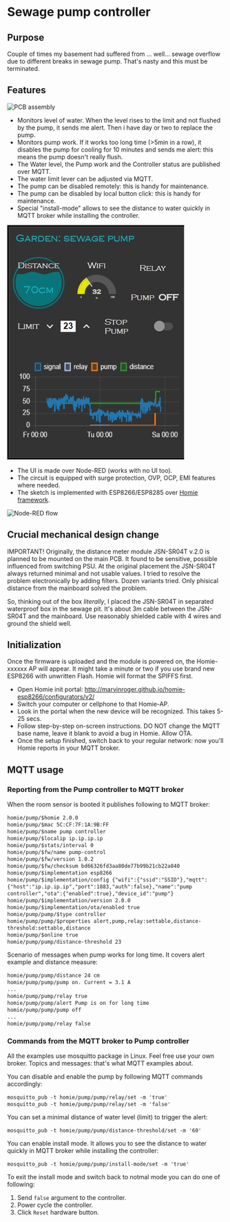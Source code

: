 # Sewage pump controller

## Purpose

Couple of times my basement had suffered from ... well... sewage overflow due to different breaks in sewage pump. That's nasty and this must be terminated.

## Features

![PCB assembly](pump_controller_assy.jpg "PCB Assembly of Sewage Pump Controller")

- Monitors level of water. When the level rises to the limit and not flushed by the pump, it sends me alert. Then i have day or two to replace the pump.
- Monitors pump work. If it works too long time (>5min in a row), it disables the pump for cooling for 10 minutes and sends me alert: this means the pump doesn't really flush.
- The Water level, the Pump work and the Controller status are published over MQTT.
- The water limit lever can be adjusted via MQTT.
- The pump can be disabled remotely: this is handy for maintenance.
- The pump can be disabled by local button click: this is handy for maintenance.
- Special "install-mode" allows to see the distance to water quickly in MQTT broker while installing the controller.

![Node-Red user interface](pump_nr_ui.jpg)

- The UI is made over Node-RED (works with no UI too).
- The circuit is equipped with surge protection, OVP, OCP, EMI features where needed.
- The sketch is implemented with ESP8266/ESP8285 over [Homie framework](https://github.com/marvinroger/homie-esp8266).

![Node-RED flow](nr_flow.jpg "Node-RED flow for Sewage Pump Controller")

## Crucial mechanical design change
IMPORTANT! Originally, the distance meter module JSN-SR04T v.2.0 is planned to be mounted on the main PCB. It found to be sensitive, possible influenced from switching PSU. At the original placement the JSN-SR04T always returned minimal and not usable values. I tried to resolve the problem electronically by adding filters. Dozen variants tried. Only phisical distance from the mainboard solved the problem.

So, thinking out of the box _literally_, I placed the JSN-SR04T in separated waterproof box in the sewage pit. It's about 3m cable between the JSN-SR04T and the mainboard. Use reasonably shielded cable with 4 wires and ground the shield well.

## Initialization
Once the firmware is uploaded and the module is powered on, the Homie-xxxxxx AP will appear. It might take a minute or two if you use brand new ESP8266 with unwritten Flash. Homie will format the SPIFFS first.

- Open Homie init portal: http://marvinroger.github.io/homie-esp8266/configurators/v2/
- Switch your computer or cellphone to that Homie-AP.
- Look in the portal when the new device will be recognized. This takes 5-25 secs.
- Follow step-by-step on-screen instructions. DO NOT change the MQTT base name, leave it blank to avoid a bug in Homie. Allow OTA.
- Once the setup finished, switch back to your regular network: now you'll Homie reports in your MQTT broker.

## MQTT usage
### Reporting from the Pump controller to MQTT broker
When the room sensor is booted it publishes following to MQTT broker:

```
homie/pump/$homie 2.0.0
homie/pump/$mac 5C:CF:7F:1A:9B:FF
homie/pump/$name pump controller
homie/pump/$localip ip.ip.ip.ip
homie/pump/$stats/interval 0
homie/pump/$fw/name pump-control
homie/pump/$fw/version 1.0.2
homie/pump/$fw/checksum bd66326fd3aa80de77b99b21cb22a840
homie/pump/$implementation esp8266
homie/pump/$implementation/config {"wifi":{"ssid":"SSID"},"mqtt":{"host":"ip.ip.ip.ip","port":1883,"auth":false},"name":"pump controller","ota":{"enabled":true},"device_id":"pump"}
homie/pump/$implementation/version 2.0.0
homie/pump/$implementation/ota/enabled true
homie/pump/pump/$type controller
homie/pump/pump/$properties alert,pump,relay:settable,distance-threshold:settable,distance
homie/pump/$online true
homie/pump/pump/distance-threshold 23
```

Scenario of messages when pump works for long time. It covers alert example and distance measure:
```
homie/pump/pump/distance 24 cm
homie/pump/pump/pump on. Current = 3.1 A
...
homie/pump/pump/relay true
homie/pump/pump/alert Pump is on for long time
homie/pump/pump/pump off
...
homie/pump/pump/relay false
```

### Commands from the MQTT broker to Pump controller
All the examples use mosquitto package in Linux. Feel free use your own broker. Topics and messages: that's what MQTT examples about.

You can disable and enable the pump by following MQTT commands accordingly:
```
mosquitto_pub -t homie/pump/pump/relay/set -m 'true'
mosquitto_pub -t homie/pump/pump/relay/set -m 'false'
```

You can set a minimal distance of water level (limit) to trigger the alert:
```
mosquitto_pub -t homie/pump/pump/distance-threshold/set -m '60'
```

You can enable install mode. It allows you to see the distance to water quickly in MQTT broker while installing the controller:
```
mosquitto_pub -t homie/pump/pump/install-mode/set -m 'true'
```
To exit the install mode and switch back to notmal mode you can do one of following:
1. Send `false` argument to the controller.
2. Power cycle the controller.
3. Click `Reset` hardware button.
